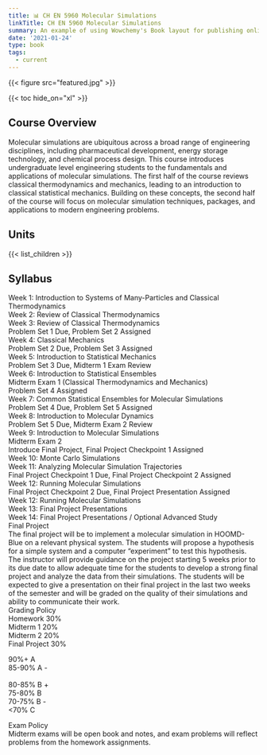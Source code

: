 ```yaml
---
title: 📊 CH EN 5960 Molecular Simulations
linkTitle: CH EN 5960 Molecular Simulations
summary: An example of using Wowchemy's Book layout for publishing online courses.
date: '2021-01-24'
type: book
tags:
  - current
---
```


{{< figure src="featured.jpg" >}}

{{< toc hide_on="xl" >}}

## Course Overview

Molecular simulations are ubiquitous across a broad range of engineering disciplines, including pharmaceutical development, energy storage technology, and chemical process design. This course introduces undergraduate level engineering students to the fundamentals and applications of molecular simulations. The first half of the course reviews classical thermodynamics and mechanics, leading to an introduction to classical statistical mechanics. Building on these concepts, the second half of the course will focus on molecular simulation techniques, packages, and applications to modern engineering problems.

## Units

{{< list_children >}}

## Syllabus

Week 1: Introduction to Systems of Many-Particles and Classical Thermodynamics
<br>
Week 2: Review of Classical Thermodynamics
<br>
Week 3: Review of Classical Thermodynamics
<br>
Problem Set 1 Due, Problem Set 2 Assigned
<br>
Week 4: Classical Mechanics
<br>
Problem Set 2 Due, Problem Set 3 Assigned
<br>
Week 5: Introduction to Statistical Mechanics
<br>
Problem Set 3 Due, Midterm 1 Exam Review
<br>
Week 6: Introduction to Statistical Ensembles
<br>
Midterm Exam 1 (Classical Thermodynamics and Mechanics)
<br>
Problem Set 4 Assigned
<br>
Week 7: Common Statistical Ensembles for Molecular Simulations
<br>
Problem Set 4 Due, Problem Set 5 Assigned
<br>
Week 8: Introduction to Molecular Dynamics
<br>
Problem Set 5 Due, Midterm Exam 2 Review 
<br>
Week 9: Introduction to Molecular Simulations
<br>
Midterm Exam 2
<br>
Introduce Final Project, Final Project Checkpoint 1 Assigned
<br>
Week 10: Monte Carlo Simulations
<br>
Week 11: Analyzing Molecular Simulation Trajectories
<br>
Final Project Checkpoint 1 Due, Final Project Checkpoint 2 Assigned
<br>
Week 12: Running Molecular Simulations
<br> 
Final Project Checkpoint 2 Due, Final Project Presentation Assigned
<br>
Week 12: Running Molecular Simulations
<br>
Week 13: Final Project Presentations
<br>
Week 14: Final Project Presentations / Optional Advanced Study
<br>
Final Project
<br>
The final project will be to implement a molecular simulation in HOOMD-Blue on a relevant physical system. The students will propose a hypothesis for a simple system and a computer “experiment” to test this hypothesis. The instructor will provide guidance on the project starting 5 weeks prior to its due date to allow adequate time for the students to develop a strong final project and analyze the data from their simulations. The students will be expected to give a presentation on their final project in the last two weeks of the semester and will be graded on the quality of their simulations and ability to communicate their work. 
 <br>
Grading Policy
<br>
Homework   	30%
<br>
Midterm 1    	20%
<br>
Midterm 2   	20%
<br>
Final Project	30%
<br>

90%+          A
<br>
85-90%      A -  
<br>
80-85%      B +
<br>
75-80%      B
<br>
70-75%      B -
<br>
<70%          C
<br>

Exam Policy
<br>
Midterm exams will be open book and notes, and exam problems will reflect problems from the homework assignments.

